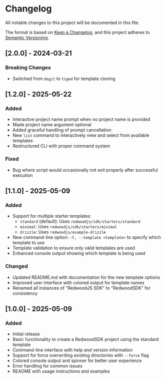 # Changelog

All notable changes to this project will be documented in this file.

The format is based on [Keep a Changelog](https://keepachangelog.com/en/1.0.0/),
and this project adheres to [Semantic Versioning](https://semver.org/spec/v2.0.0.html).

## [2.0.0] - 2024-03-21

### Breaking Changes
- Switched from `degit` to `tiged` for template cloning

## [1.2.0] - 2025-05-22

### Added
- Interactive project name prompt when no project name is provided
- Made project name argument optional
- Added graceful handling of prompt cancellation
- New `list` command to interactively view and select from available templates
- Restructured CLI with proper command system

### Fixed
- Bug where script would occasionally not exit properly after successful execution

## [1.1.0] - 2025-05-09

### Added
- Support for multiple starter templates:
  - `standard` (default): Uses `redwoodjs/sdk/starters/standard`
  - `minimal`: Uses `redwoodjs/sdk/starters/minimal`
  - `drizzle`: Uses `redwoodjs/example-drizzle`
- New command-line option: `-t, --template <template>` to specify which template to use
- Template validation to ensure only valid templates are used
- Enhanced console output showing which template is being used

### Changed
- Updated README.md with documentation for the new template options
- Improved user interface with colored output for template names
- Renamed all instances of "RedwoodJS SDK" to "RedwoodSDK" for consistency

## [1.0.0] - 2025-05-09

### Added
- Initial release
- Basic functionality to create a RedwoodSDK project using the standard template
- Command-line interface with help and version information
- Support for force overwriting existing directories with `--force` flag
- Colored console output and spinner for better user experience
- Error handling for common issues
- README with usage instructions and examples
